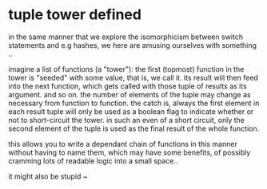 # tuple tower defined

in the same manner that we explore the isomorphicism between switch statements
and e.g hashes, we here are amusing ourselves with something ..

imagine a list of functions (a "tower"): the first (topmost) function in the
tower is "seeded" with some value, that is, we call it. its result will then
feed into the next function, which gets called with those tuple of results
as its argument. and so on. the number of elements of the tuple may change
as necessary from function to function. the catch is, always the first element
in each result tuple will only be used as a boolean flag to indicate whether
or not to short-circuit the tower. in such an even of a short circuit, only
the second element of the tuple is used as the final result of the whole
function.

this allows you to write a dependant chain of functions in this manner without
having to name them, which may have some benefits, of possibly cramming
lots of readable logic into a small space..

it might also be stupid
~
